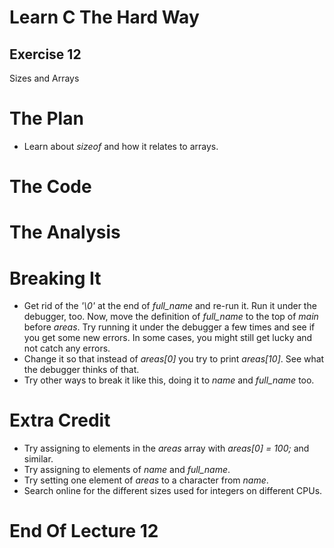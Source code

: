 Learn C The Hard Way
=======

Exercise 12
----

Sizes and Arrays




The Plan
====

* Learn about *sizeof* and how it relates to arrays.



The Code
====



The Analysis
====




Breaking It
====

* Get rid of the *'\0'* at the end of *full_name*
  and re-run it.  Run it under the debugger, too.  Now, move the definition
  of *full_name* to the top of *main* before *areas*.
  Try running it under the debugger a few times and see if you get some
  new errors.  In some cases, you might still get lucky and not catch
  any errors.
* Change it so that instead of *areas[0]* you try to
  print *areas[10]*.  See what the debugger thinks of that.
* Try other ways to break it like this, doing it to *name* and
  *full_name* too.




Extra Credit
====

* Try assigning to elements in the *areas* array with *areas[0] = 100;* and similar.
* Try assigning to elements of *name* and *full_name*.
* Try setting one element of *areas* to a character from *name*.
* Search online for the different sizes used for integers on different
  CPUs.




End Of Lecture 12
=====



